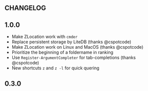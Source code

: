 CHANGELOG
-------------

## 1.0.0

* Make ZLocation work with `cmder`
* Replace persistent storage by LiteDB (thanks @cspotcode)
* Make ZLocation work on Linux and MacOS (thanks @cspotcode)
* Prioritize the beginning of a foldername in ranking
* Use `Register-ArgumentCompleter` for tab-completions (thanks @cspotcode)
* New shortcuts `z` and `z -l` for quick quering

## 0.3.0
